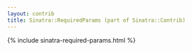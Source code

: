 ```yaml
---
layout: contrib
title: Sinatra::RequiredParams (part of Sinatra::Contrib)
---
```


{% include sinatra-required-params.html %}
